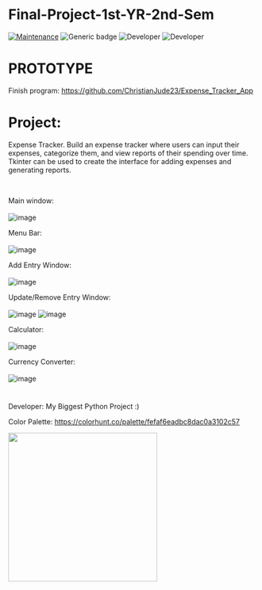# Final-Project-1st-YR-2nd-Sem
[![Maintenance](https://img.shields.io/badge/Maintained%3F-Yes-green.svg)](https://GitHub.com/Naereen/StrapDown.js/graphs/commit-activity)
![Generic badge](https://img.shields.io/badge/Development%3f-Complete-blue.svg)
![Developer](https://img.shields.io/badge/Developer-ChristianJude23-blue)
![Developer](https://img.shields.io/badge/Developer-owenlim225-blue)

# PROTOTYPE
Finish program: https://github.com/ChristianJude23/Expense_Tracker_App


# Project:
Expense Tracker. Build an expense tracker where users can input their expenses, categorize
them, and view reports of their spending over time. Tkinter can be used to create the interface for adding expenses and generating reports.

<br>

Main window: <br><br>
![image](https://github.com/ChristianJude23/Final-Project-1st-YR-2nd-Sem/assets/152279955/b8e7f6ac-4c4a-4d3b-a1de-91d50678ffc0)

Menu Bar: <br><br>
![image](https://github.com/ChristianJude23/Final-Project-1st-YR-2nd-Sem/assets/152279955/f9e5f1a2-4ea6-4e74-a422-00ce9de0ccd0)

Add Entry Window: <br><br>
![image](https://github.com/ChristianJude23/Final-Project-1st-YR-2nd-Sem/assets/152279955/03597335-9eff-495b-bacc-3f6bdc268106)

Update/Remove Entry Window: <br><br>
![image](https://github.com/ChristianJude23/Final-Project-1st-YR-2nd-Sem/assets/152279955/9c98cb92-d764-4eb6-9e96-1dc2d9d8e81e)
![image](https://github.com/ChristianJude23/Final-Project-1st-YR-2nd-Sem/assets/152279955/b7a82464-2b9a-4819-831b-8a0abe0281fc)

Calculator: <br><br>
![image](https://github.com/ChristianJude23/Final-Project-1st-YR-2nd-Sem/assets/152279955/98669117-83e9-4fde-9de6-cdc367b2a22e)

Currency Converter: <br><br>
![image](https://github.com/ChristianJude23/Final-Project-1st-YR-2nd-Sem/assets/152279955/d3b81042-314f-48f6-bc08-780a60a37d10)


#
Developer: My Biggest Python Project :)

Color Palette:
https://colorhunt.co/palette/fefaf6eadbc8dac0a3102c57

<img src="https://github.com/SAWARATSUKI/ServiceLogos/blob/main/Python/Python.png" alt="" width=300>
